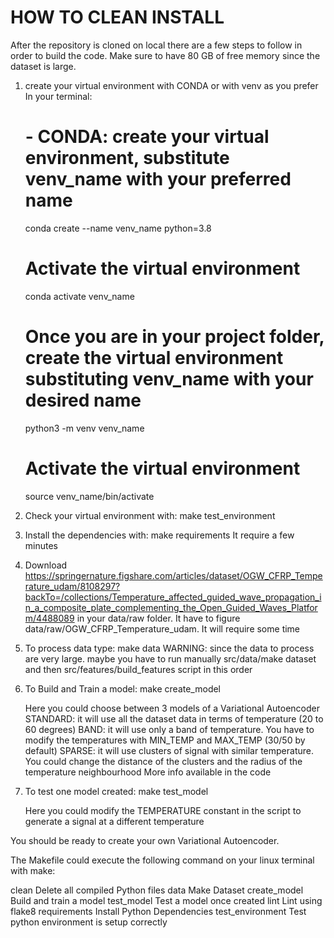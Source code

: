 HOW TO CLEAN INSTALL
======================

After the repository is cloned on local there are a few steps to follow in order
to build the code. Make sure to have 80 GB of free memory since the dataset is large.

1. create your virtual environment with CONDA or with venv as you prefer
    In your terminal:
    # - CONDA: create your virtual environment, substitute venv_name with your preferred name
    conda create --name venv_name python=3.8
    # Activate the virtual environment
    conda activate venv_name

    # Once you are in your project folder, create the virtual environment substituting venv_name with your desired name
    python3 -m venv venv_name

    # Activate the virtual environment
    source venv_name/bin/activate

2. Check your virtual environment with:
    make test_environment

3. Install the dependencies with:
    make requirements
    It require a few minutes

4. Download https://springernature.figshare.com/articles/dataset/OGW_CFRP_Temperature_udam/8108297?backTo=/collections/Temperature_affected_guided_wave_propagation_in_a_composite_plate_complementing_the_Open_Guided_Waves_Platform/4488089
    in your data/raw folder. It have to figure data/raw/OGW_CFRP_Temperature_udam.
    It will require some time

5. To process data type:
    make data
    WARNING: since the data to process are very large. maybe you have to run manually src/data/make dataset and then src/features/build_features script in this order

6. To Build and Train a model:
    make create_model
    
    Here you could choose between 3 models of a Variational Autoencoder
    STANDARD: it will use all the dataset data in terms of temperature (20 to 60 degrees)
    BAND: it will use only a band of temperature. You have to modify the temperatures with MIN_TEMP and   MAX_TEMP  (30/50 by default)
    SPARSE: it will use clusters of signal with similar temperature. You could change the distance of the clusters and the radius of the temperature neighbourhood
    More info available in the code

7. To test one model created:
    make test_model

    Here you could modify the TEMPERATURE constant in the script to generate a signal at a different temperature

You should be ready to create your own Variational Autoencoder.

The Makefile could execute the following command on your linux terminal with make:

clean               Delete all compiled Python files
data                Make Dataset
create_model        Build and train a model
test_model          Test a model once created
lint                Lint using flake8
requirements        Install Python Dependencies
test_environment    Test python environment is setup correctly
